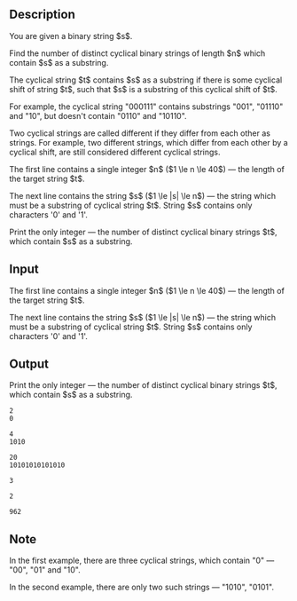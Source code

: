 ## Description

<div><p>You are given a binary string $s$.</p><p>Find the number of distinct <span class="tex-font-style-it">cyclical</span> binary strings of length $n$ which contain $s$ as a substring.</p><p>The cyclical string $t$ contains $s$ as a substring if there is some cyclical shift of string $t$, such that $s$ is a substring of this cyclical shift of $t$.</p><p>For example, the cyclical string "<span class="tex-font-style-tt">000111</span>" contains substrings "<span class="tex-font-style-tt">001</span>", "<span class="tex-font-style-tt">01110</span>" and "<span class="tex-font-style-tt">10</span>", but doesn't contain "<span class="tex-font-style-tt">0110</span>" and "<span class="tex-font-style-tt">10110</span>".</p><p>Two cyclical strings are called different if they differ from each other as strings. For example, two different strings, which differ from each other by a cyclical shift, are still considered <span class="tex-font-style-bf">different</span> cyclical strings.</p></div><div class="input-specification"><p>The first line contains a single integer $n$ ($1 \le n \le 40$)&nbsp;— the length of the target string $t$.</p><p>The next line contains the string $s$ ($1 \le |s| \le n$)&nbsp;— the string which must be a substring of cyclical string $t$. String $s$ contains only characters '<span class="tex-font-style-tt">0</span>' and '<span class="tex-font-style-tt">1</span>'.</p></div><div class="output-specification"><p>Print the only integer&nbsp;— the number of distinct cyclical binary strings $t$, which contain $s$ as a substring.</p></div>

## Input

<p>The first line contains a single integer $n$ ($1 \le n \le 40$)&nbsp;— the length of the target string $t$.</p><p>The next line contains the string $s$ ($1 \le |s| \le n$)&nbsp;— the string which must be a substring of cyclical string $t$. String $s$ contains only characters '<span class="tex-font-style-tt">0</span>' and '<span class="tex-font-style-tt">1</span>'.</p>

## Output

<p>Print the only integer&nbsp;— the number of distinct cyclical binary strings $t$, which contain $s$ as a substring.</p>





```input1
2
0

```




```input2
4
1010

```




```input3
20
10101010101010

```




```output1
3
```




```output2
2
```




```output3
962
```



## Note

<p>In the first example, there are three cyclical strings, which contain "<span class="tex-font-style-tt">0</span>"&nbsp;— "<span class="tex-font-style-tt">00</span>", "<span class="tex-font-style-tt">01</span>" and "<span class="tex-font-style-tt">10</span>".</p><p>In the second example, there are only two such strings&nbsp;— "<span class="tex-font-style-tt">1010</span>", "<span class="tex-font-style-tt">0101</span>".</p>
